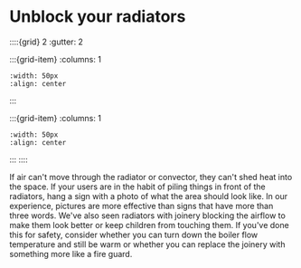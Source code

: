 # Unblock your radiators

::::{grid} 2
:gutter: 2

:::{grid-item}
:columns: 1
```{image} ../images/cost-1.jpg
:width: 50px
:align: center
```
:::

:::{grid-item}
:columns: 1 
```{image} ../images/1-star.jpg
:width: 50px
:align: center
```
:::
::::

If air can't move through the radiator or convector, they can't shed heat into the space. If your users are in the habit of piling things in front of the radiators, hang a sign with a photo of what the area should look like. In our experience, pictures are more effective than signs that have more than three words.  We've also seen radiators with joinery blocking the airflow to make them look better or keep children from touching them.  If you've done this for safety, consider whether you can turn down the boiler flow temperature and still be warm or whether you can replace the joinery with something more like a fire guard.